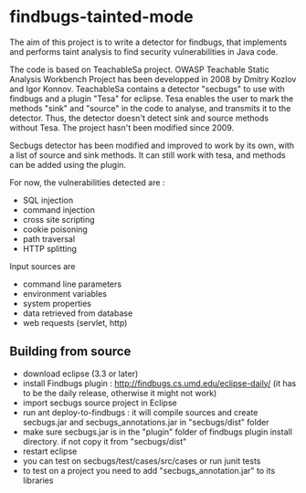 findbugs-tainted-mode
=====================

The aim of this project is to write a detector for findbugs, that implements and performs taint analysis to find security vulnerabilities in Java code.

The code is based on TeachableSa project. OWASP Teachable Static Analysis Workbench Project has been developped in 2008 by Dmitry Kozlov and Igor Konnov.
TeachableSa contains a detector "secbugs" to use with findbugs and a plugin "Tesa" for eclipse. Tesa enables the user to mark the methods "sink" and "source" in the code to analyse, and transmits it to the detector.
Thus, the detector doesn't detect sink and source methods without Tesa.
The project hasn't been modified since 2009. 

Secbugs detector has been modified and improved to work by its own, with a list of source and sink methods. It can still work with tesa, and methods can be added using the plugin.
 
For now, the vulnerabilities detected are : 
 - SQL injection
 - command injection
 - cross site scripting
 - cookie poisoning
 - path traversal
 - HTTP splitting 
	
Input sources are 
 - command line parameters
 - environment variables
 - system properties
 - data retrieved from database
 - web requests (servlet, http)	


Building from source
--------------------

 - download eclipse (3.3 or later)
 - install Findbugs plugin : http://findbugs.cs.umd.edu/eclipse-daily/ (it has to be the daily release, otherwise it might not work)
 - import secbugs source project in Eclipse
 - run ant deploy-to-findbugs : it will compile sources and create secbugs.jar and secbugs_annotations.jar in "secbugs/dist" folder
 - make sure secbugs.jar is in the "plugin" folder of findbugs plugin install directory. if not copy it from "secbugs/dist"
 - restart eclipse
 - you can test on secbugs/test/cases/src/cases or run junit tests
 - to test on a project you need to add "secbugs_annotation.jar" to its libraries
